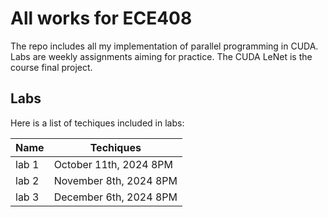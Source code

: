 # All works for ECE408

The repo includes all my implementation of parallel programming in CUDA. Labs are weekly assignments aiming for practice. The CUDA LeNet is the course final project.

## Labs

Here is a list of techiques included in labs:

| Name                 | Techiques                    |
| --------------------------- | ---------------------- |
| lab 1 | October 11th, 2024 8PM |
| lab 2 | November 8th, 2024 8PM |
| lab 3 | December 6th, 2024 8PM |
